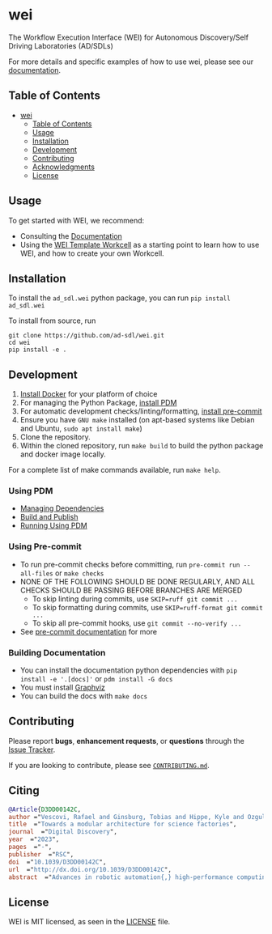 # wei

<!-- TODO: Add badges -->
<!-- [![PyPI version](https://badge.fury.io/py/mdlearn.svg)](https://badge.fury.io/py/mdlearn) -->
<!-- [![Documentation Status](https://readthedocs.org/projects/mdlearn/badge/?version=latest)](https://mdlearn.readthedocs.io/en/latest/?badge=latest) -->

The Workflow Execution Interface (WEI) for Autonomous Discovery/Self Driving Laboratories (AD/SDLs)

For more details and specific examples of how to use wei, please see our [documentation](https://rpl-wei.readthedocs.io/en/latest/).

## Table of Contents
- [wei](#wei)
  - [Table of Contents](#table-of-contents)
  - [Usage](#usage)
  - [Installation](#installation)
  - [Development](#development)
  - [Contributing](#contributing)
  - [Acknowledgments](#acknowledgments)
  - [License](#license)

## Usage

To get started with WEI, we recommend:

- Consulting the [Documentation](https://rpl-wei.readthedocs.io/en/latest/index.html)
- Using the [WEI Template Workcell](https://github.com/AD-SDL/wei_template_workcell) as a starting point to learn how to use WEI, and how to create your own Workcell.

## Installation

To install the `ad_sdl.wei` python package, you can run `pip install ad_sdl.wei`

To install from source, run

```
git clone https://github.com/ad-sdl/wei.git
cd wei
pip install -e .
```

## Development

1. [Install Docker](https://docs.docker.com/engine/install/) for your platform of choice
2. For managing the Python Package, [install PDM](https://pdm-project.org/latest/#installation)
3. For automatic development checks/linting/formatting, [install pre-commit](https://pre-commit.com/)
4. Ensure you have `GNU make` installed (on apt-based systems like Debian and Ubuntu, `sudo apt install make`)
5. Clone the repository.
6. Within the cloned repository, run `make build` to build the python package and docker image locally.

For a complete list of make commands available, run `make help`.


### Using PDM

- [Managing Dependencies](https://pdm-project.org/latest/usage/dependency/)
- [Build and Publish](https://pdm-project.org/latest/usage/publish/)
- [Running Using PDM](https://pdm-project.org/latest/usage/scripts/)

### Using Pre-commit

- To run pre-commit checks before committing, run `pre-commit run --all-files` or `make checks`
- NONE OF THE FOLLOWING SHOULD BE DONE REGULARLY, AND ALL CHECKS SHOULD BE PASSING BEFORE BRANCHES ARE MERGED
    - To skip linting during commits, use `SKIP=ruff git commit ...`
    - To skip formatting during commits, use `SKIP=ruff-format git commit ...`
    - To skip all pre-commit hooks, use `git commit --no-verify ...`
- See [pre-commit documentation](https://pre-commit.com) for more

### Building Documentation

- You can install the documentation python dependencies with `pip install -e '.[docs]'` or `pdm install -G docs`
- You must install [Graphviz](https://graphviz.org/download/)
- You can build the docs with `make docs`

## Contributing

Please report **bugs**, **enhancement requests**, or **questions** through the [Issue Tracker](https://github.com/AD-SDL/wei/issues).

If you are looking to contribute, please see [`CONTRIBUTING.md`](https://github.com/AD-SDL/wei/blob/main/CONTRIBUTING.md).


## Citing

```bibtex
@Article{D3DD00142C,
author ="Vescovi, Rafael and Ginsburg, Tobias and Hippe, Kyle and Ozgulbas, Doga and Stone, Casey and Stroka, Abraham and Butler, Rory and Blaiszik, Ben and Brettin, Tom and Chard, Kyle and Hereld, Mark and Ramanathan, Arvind and Stevens, Rick and Vriza, Aikaterini and Xu, Jie and Zhang, Qingteng and Foster, Ian",
title  ="Towards a modular architecture for science factories",
journal  ="Digital Discovery",
year  ="2023",
pages  ="-",
publisher  ="RSC",
doi  ="10.1039/D3DD00142C",
url  ="http://dx.doi.org/10.1039/D3DD00142C",
abstract  ="Advances in robotic automation{,} high-performance computing (HPC){,} and artificial intelligence (AI) encourage us to conceive of science factories: large{,} general-purpose computation- and AI-enabled self-driving laboratories (SDLs) with the generality and scale needed both to tackle large discovery problems and to support thousands of scientists. Science factories require modular hardware and software that can be replicated for scale and (re)configured to support many applications. To this end{,} we propose a prototype modular science factory architecture in which reconfigurable modules encapsulating scientific instruments are linked with manipulators to form workcells{,} that can themselves be combined to form larger assemblages{,} and linked with distributed computing for simulation{,} AI model training and inference{,} and related tasks. Workflows that perform sets of actions on modules can be specified{,} and various applications{,} comprising workflows plus associated computational and data manipulation steps{,} can be run concurrently. We report on our experiences prototyping this architecture and applying it in experiments involving 15 different robotic apparatus{,} five applications (one in education{,} two in biology{,} two in materials){,} and a variety of workflows{,} across four laboratories. We describe the reuse of modules{,} workcells{,} and workflows in different applications{,} the migration of applications between workcells{,} and the use of digital twins{,} and suggest directions for future work aimed at yet more generality and scalability. Code and data are available at https://ad-sdl.github.io/wei2023 and in the ESI."}
```

## License

WEI is MIT licensed, as seen in the [LICENSE](./LICENSE) file.
